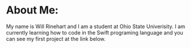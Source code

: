 # About Me:

My name is Will Rinehart and I am a student at Ohio State Univerisity. I am currently learning how to code in the Swift programing language and you can see my first project at the link below.

